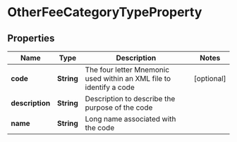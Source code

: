 

# OtherFeeCategoryTypeProperty


## Properties

| Name | Type | Description | Notes |
|------------ | ------------- | ------------- | -------------|
|**code** | **String** | The four letter Mnemonic used within an XML file to identify a code |  [optional] |
|**description** | **String** | Description to describe the purpose of the code |  |
|**name** | **String** | Long name associated with the code |  |



